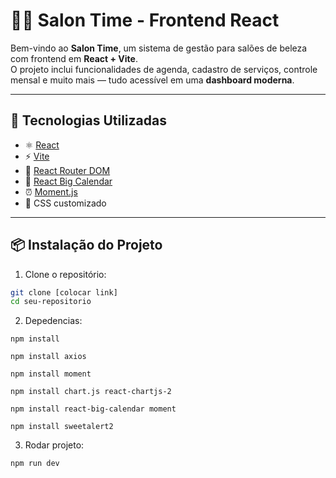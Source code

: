 # 💇‍♀️ Salon Time - Frontend React

Bem-vindo ao **Salon Time**, um sistema de gestão para salões de beleza com frontend em **React + Vite**.  
O projeto inclui funcionalidades de agenda, cadastro de serviços, controle mensal e muito mais — tudo acessível em uma **dashboard moderna**.  

---

## 🚀 Tecnologias Utilizadas

- ⚛️ [React](https://react.dev/)  
- ⚡ [Vite](https://vitejs.dev/)  
- 🔀 [React Router DOM](https://reactrouter.com/)  
- 📅 [React Big Calendar](https://github.com/jquense/react-big-calendar)  
- ⏰ [Moment.js](https://momentjs.com/)  
- 🎨 CSS customizado  

---

## 📦 Instalação do Projeto

1. Clone o repositório:

```bash
git clone [colocar link]
cd seu-repositorio
``` 

2. Depedencias:

```
npm install
```
```
npm install axios
```
```
npm install moment
```
```
npm install chart.js react-chartjs-2
```
```
npm install react-big-calendar moment
```
```
npm install sweetalert2
```

3. Rodar projeto:

```
npm run dev
```
